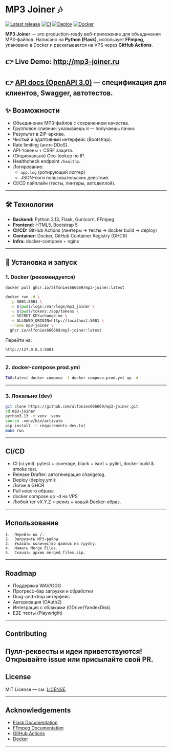 # MP3 Joiner 🎶

[![Latest release](https://img.shields.io/github/v/release/alfonies666669/mp3-joiner?sort=semver)](https://github.com/alfonies666669/mp3-joiner/releases)
[![CI](https://github.com/alfonies666669/mp3-joiner/actions/workflows/ci.yml/badge.svg)](https://github.com/alfonies666669/mp3-joiner/actions/workflows/ci.yml)
[![Deploy](https://github.com/alfonies666669/mp3-joiner/actions/workflows/deploy.yml/badge.svg)](https://github.com/alfonies666669/mp3-joiner/actions/workflows/deploy.yml)
[![Docker](https://img.shields.io/badge/docker-ghcr.io%2Falfonies666669%2Fmp3--joiner-blue)](https://github.com/alfonies666669/mp3-joiner/pkgs/container/mp3-joiner)

**MP3 Joiner** — это production-ready веб-приложение для объединения MP3-файлов.
Написано на **Python (Flask)**, использует **FFmpeg**, упаковано в Docker и раскатывается на VPS через **GitHub Actions**.

**👉 Live Demo: http://mp3-joiner.ru**
---
👉 [API docs (OpenAPI 3.0)](spec/openapi.yaml) — спецификация для клиентов, Swagger, автотестов.
---

## ✨ Возможности

- Объединение MP3-файлов с сохранением качества.
- Групповое слияние: указываешь `N` — получаешь пачки.
- Результат в ZIP-архиве.
- Чистый и адаптивный интерфейс (Bootstrap).
- Rate limiting (анти-DDoS).
- API-токены + CSRF защита.
- (Опционально) Geo-lookup по IP.
- Healthcheck endpoint `/healthz`.
- Логирование:
  - `app.log` (ротирующий логгер)
  - JSON-логи пользовательских действий.
- CI/CD пайплайн (тесты, линтеры, автодеплой).

---

## 🛠️ Технологии

- **Backend:** Python 3.13, Flask, Gunicorn, FFmpeg
- **Frontend:** HTML5, Bootstrap 5
- **CI/CD:** GitHub Actions (линтеры → тесты → docker build → deploy)
- **Container:** Docker, GitHub Container Registry (GHCR)
- **Infra:** docker-compose + nginx

---

## 🚀 Установка и запуск

### 1. Docker (рекомендуется)

```bash
docker pull ghcr.io/alfonies666669/mp3-joiner:latest

docker run -d \
  -p 5001:5001 \
  -v $(pwd)/logs:/var/logs/mp3_joiner \
  -v $(pwd)/tokens:/app/tokens \
  -e SECRET_KEY=change-me \
  -e ALLOWED_ORIGIN=http://localhost:5001 \
  --name mp3-joiner \
  ghcr.io/alfonies666669/mp3-joiner:latest
```
Перейти на:
   ```
   http://127.0.0.1:5001
   ```

---
### 2. docker-compose.prod.yml
```bash
TAG=latest docker compose -f docker-compose.prod.yml up -d
```

---
### 3. Локально (dev)
```bash
git clone https://github.com/alfonies666669/mp3-joiner.git
cd mp3-joiner
python3.13 -m venv .venv
source .venv/bin/activate
pip install -r requirements-dev.txt
make run
```

---
## CI/CD
- CI (ci.yml): pytest + coverage, black + isort + pylint, docker build & smoke test.
- Release Drafter: автогенерация changelog.
- Deploy (deploy.yml):
- Логин в GHCR
- Pull нового образа
- docker compose up -d на VPS
- Любой тег vX.Y.Z = релиз + новый Docker-образ.
---
## Использование

	1.	Перейти на /.
	2.	Загрузить MP3-файлы.
	3.	Указать количество файлов на группу.
	4.	Нажать Merge Files.
	5.	Скачать архив merged_files.zip.

---

## Roadmap

-	Поддержка WAV/OGG
-	Прогресс-бар загрузки и обработки
-	Drag-and-drop интерфейс
-	Авторизация (OAuth2)
-	Интеграция с облаками (GDrive/YandexDisk)
-	E2E-тесты (Playwright)

---

## Contributing

Пулл-реквесты и идеи приветствуются!
Открывайте issue или присылайте свой PR.
---

## License

MIT License — см. [LICENSE](LICENSE).

---

## Acknowledgements

- [Flask Documentation](https://flask.palletsprojects.com/)
- [FFmpeg Documentation](https://ffmpeg.org/documentation.html)
- [GitHub Actions](https://docs.github.com/en/actions)
- [Docker](https://docs.docker.com/)

---
